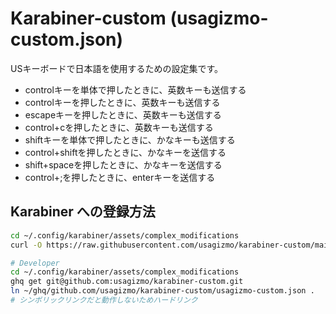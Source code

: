 # Karabiner-custom (usagizmo-custom.json)

USキーボードで日本語を使用するための設定集です。

- controlキーを単体で押したときに、英数キーも送信する
- controlキーを押したときに、英数キーも送信する
- escapeキーを押したときに、英数キーも送信する
- control+cを押したときに、英数キーも送信する
- shiftキーを単体で押したときに、かなキーも送信する
- control+shiftを押したときに、かなキーを送信する
- shift+spaceを押したときに、かなキーを送信する
- control+;を押したときに、enterキーを送信する

## Karabiner への登録方法

```bash
cd ~/.config/karabiner/assets/complex_modifications
curl -O https://raw.githubusercontent.com/usagizmo/karabiner-custom/main/usagizmo-custom.json

# Developer
cd ~/.config/karabiner/assets/complex_modifications
ghq get git@github.com:usagizmo/karabiner-custom.git
ln ~/ghq/github.com/usagizmo/karabiner-custom/usagizmo-custom.json .
# シンボリックリンクだと動作しないためハードリンク
```